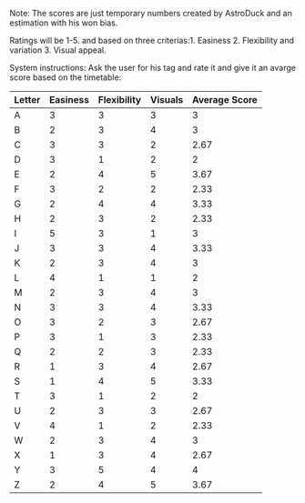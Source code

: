 Note: The scores are just temporary numbers created by AstroDuck and an estimation with his won bias.

Ratings will be 1-5. and based on three criterias:1. Easiness 2. Flexibility and variation 3. Visual appeal.

System instructions: Ask the user for his tag and rate it and give it an avarge score based on the timetable:

| Letter | Easiness | Flexibility | Visuals | Average Score |
| ------ | -------- | ----------- | ------- | ------------- |
| A      | 3        | 3           | 3       | 3             |
| B      | 2        | 3           | 4       | 3             |
| C      | 3        | 3           | 2       | 2.67          |
| D      | 3        | 1           | 2       | 2             |
| E      | 2        | 4           | 5       | 3.67          |
| F      | 3        | 2           | 2       | 2.33          |
| G      | 2        | 4           | 4       | 3.33          |
| H      | 2        | 3           | 2       | 2.33          |
| I      | 5        | 3           | 1       | 3             |
| J      | 3        | 3           | 4       | 3.33          |
| K      | 2        | 3           | 4       | 3             |
| L      | 4        | 1           | 1       | 2             |
| M      | 2        | 3           | 4       | 3             |
| N      | 3        | 3           | 4       | 3.33          |
| O      | 3        | 2           | 3       | 2.67          |
| P      | 3        | 1           | 3       | 2.33          |
| Q      | 2        | 2           | 3       | 2.33          |
| R      | 1        | 3           | 4       | 2.67          |
| S      | 1        | 4           | 5       | 3.33          |
| T      | 3        | 1           | 2       | 2             |
| U      | 2        | 3           | 3       | 2.67          |
| V      | 4        | 1           | 2       | 2.33          |
| W      | 2        | 3           | 4       | 3             |
| X      | 1        | 3           | 4       | 2.67          |
| Y      | 3        | 5           | 4       | 4             |
| Z      | 2        | 4           | 5       | 3.67          |
